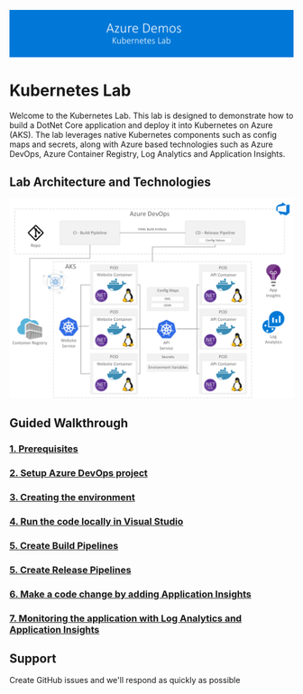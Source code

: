 ![banner](/Documentation/images/banner-lab.png)

# Kubernetes Lab

Welcome to the Kubernetes Lab. This lab is designed to demonstrate how to build a DotNet Core application and deploy it into Kubernetes on Azure (AKS). The lab leverages native Kubernetes components such as config maps and secrets, along with Azure based technologies such as Azure DevOps, Azure Container Registry, Log Analytics and Application Insights.

## Lab Architecture and Technologies 

![Architecture](/Documentation/images/architecture.png)


## Guided Walkthrough

### [1. Prerequisites](Documentation/Prerequisites)

### [2. Setup Azure DevOps project](Documentation/DevOpsSetup)

### [3. Creating the environment](Documentation/CreateEnvironment)

### [4. Run the code locally in Visual Studio](Documentation/LookingIntoTheCode)

### [5. Create Build Pipelines](Documentation/BuildPipelines)

### [5. Create Release Pipelines](Documentation/ReleasePipelines)

### [6. Make a code change by adding Application Insights](Documentation/AddApplicationInsights)

### [7. Monitoring the application with Log Analytics and Application Insights](Documentation/Monitoring)


## Support

Create GitHub issues and we'll respond as quickly as possible
